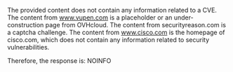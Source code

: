 The provided content does not contain any information related to a CVE. The content from www.vupen.com is a placeholder or an under-construction page from OVHcloud. The content from securityreason.com is a captcha challenge. The content from www.cisco.com is the homepage of cisco.com, which does not contain any information related to security vulnerabilities.

Therefore, the response is: NOINFO